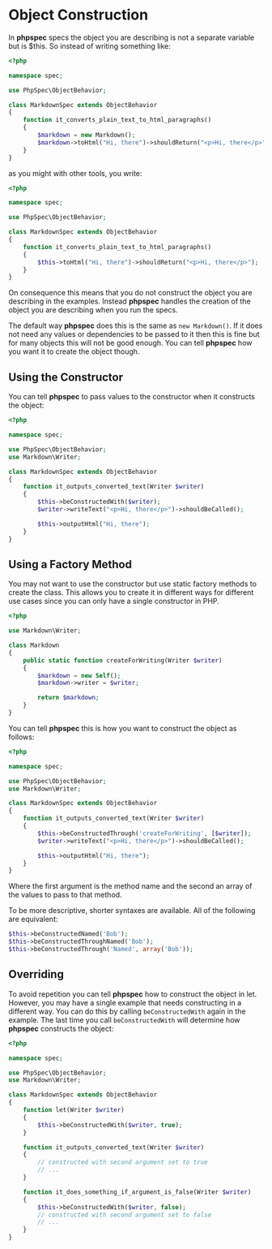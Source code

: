 Object Construction
===================

In **phpspec** specs the object you are describing is not a separate
variable but is \$this. So instead of writing something like:

```php
<?php

namespace spec;

use PhpSpec\ObjectBehavior;

class MarkdownSpec extends ObjectBehavior
{
    function it_converts_plain_text_to_html_paragraphs()
    {
        $markdown = new Markdown();
        $markdown->toHtml("Hi, there")->shouldReturn("<p>Hi, there</p>");
    }
}
```

as you might with other tools, you write:

```php
<?php

namespace spec;

use PhpSpec\ObjectBehavior;

class MarkdownSpec extends ObjectBehavior
{
    function it_converts_plain_text_to_html_paragraphs()
    {
        $this->toHtml("Hi, there")->shouldReturn("<p>Hi, there</p>");
    }
}
```

On consequence this means that you do not construct the object you are
describing in the examples. Instead **phpspec** handles the creation of
the object you are describing when you run the specs.

The default way **phpspec** does this is the same as `new Markdown()`.
If it does not need any values or dependencies to be passed to it then
this is fine but for many objects this will not be good enough. You can
tell **phpspec** how you want it to create the object though.

Using the Constructor
---------------------

You can tell **phpspec** to pass values to the constructor when it
constructs the object:

```php
<?php

namespace spec;

use PhpSpec\ObjectBehavior;
use Markdown\Writer;

class MarkdownSpec extends ObjectBehavior
{
    function it_outputs_converted_text(Writer $writer)
    {
        $this->beConstructedWith($writer);
        $writer->writeText("<p>Hi, there</p>")->shouldBeCalled();

        $this->outputHtml("Hi, there");
    }
}
```

Using a Factory Method
----------------------

You may not want to use the constructor but use static factory methods
to create the class. This allows you to create it in different ways for
different use cases since you can only have a single constructor in PHP.

```php
<?php

use Markdown\Writer;

class Markdown
{
    public static function createForWriting(Writer $writer)
    {
        $markdown = new Self();
        $markdown->writer = $writer;

        return $markdown;
    }
}
```

You can tell **phpspec** this is how you want to construct the object as
follows:

```php
<?php

namespace spec;

use PhpSpec\ObjectBehavior;
use Markdown\Writer;

class MarkdownSpec extends ObjectBehavior
{
    function it_outputs_converted_text(Writer $writer)
    {
        $this->beConstructedThrough('createForWriting', [$writer]);
        $writer->writeText("<p>Hi, there</p>")->shouldBeCalled();

        $this->outputHtml("Hi, there");
    }
}
```

Where the first argument is the method name and the second an array of
the values to pass to that method.

To be more descriptive, shorter syntaxes are available. All of the
following are equivalent:

```php
$this->beConstructedNamed('Bob');
$this->beConstructedThroughNamed('Bob');
$this->beConstructedThrough('Named', array('Bob'));
```

Overriding
----------

To avoid repetition you can tell **phpspec** how to construct the object
in let. However, you may have a single example that needs constructing
in a different way. You can do this by calling `beConstructedWith` again
in the example. The last time you call `beConstructedWith` will
determine how **phpspec** constructs the object:

```php
<?php

namespace spec;

use PhpSpec\ObjectBehavior;
use Markdown\Writer;

class MarkdownSpec extends ObjectBehavior
{
    function let(Writer $writer)
    {
        $this->beConstructedWith($writer, true);
    }

    function it_outputs_converted_text(Writer $writer)
    {
        // constructed with second argument set to true
        // ...
    }

    function it_does_something_if_argument_is_false(Writer $writer)
    {
        $this->beConstructedWith($writer, false);
        // constructed with second argument set to false
        // ...
    }
}
```
